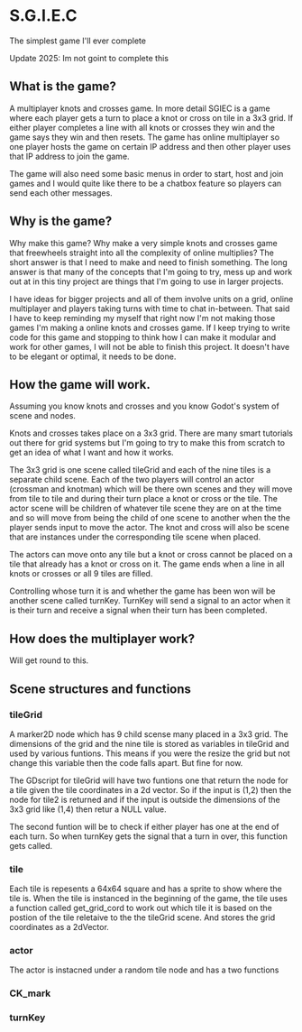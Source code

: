 # S.G.I.E.C

The simplest game I'll ever complete

Update 2025: Im not goint to complete this 

## What is the game?

A multiplayer knots and crosses game. In more detail SGIEC is a game
where each player gets a turn to place a knot or cross on tile in a 3x3 grid.
If either player completes a line with all knots or crosses they win and the
game says they win and then resets. The game has online multiplayer so one
player hosts the game on certain IP address and then other player uses that
IP address to join the game.

The game will also need some basic menus in order to start, host and join
games and I would quite like there to be a chatbox feature so players can send
each other messages.

## Why is the game?

Why make this game? Why make a very simple knots and crosses game that freewheels straight
into all the complexity of online multiplies? The short answer is that I need
to make and need to finish something. The long answer is that many of the concepts
that I'm going to try, mess up and work out at in this tiny project are things
that I'm going to use in larger projects.

I have ideas for bigger projects and all of them involve units on a grid, online
multiplayer and players taking turns with time to chat in-between. That said
I have to keep reminding my myself that right now I'm not making those games
I'm making a online knots and crosses game. If I keep trying to write code
for this game and stopping to think how I can make it modular and work for other
games, I will not be able to finish this project. It doesn't have to be
elegant or optimal, it needs to be done.

## How the game will work.

Assuming you know knots and crosses and you know Godot's system of
scene and nodes.

Knots and crosses takes place on a 3x3 grid. There are many smart
tutorials out there for grid systems but I'm going to try to make this from
scratch to get an idea of what I want and how it works.

The 3x3 grid is one scene called tileGrid and each of the nine tiles is
a separate child scene. Each of the two players will control an actor
(crossman and knotman) which will be there own scenes and they will move
from tile to tile and during their turn place a knot or cross or the tile.
The actor scene will be children of whatever tile scene they are on at the
time and so will move from being the child of one scene to another when the
the player sends input to move the actor. The knot and cross will also
be scene that are instances under the corresponding tile scene when placed.

The actors can move onto any tile but a knot or cross cannot be placed on a tile
that already has a knot or cross on it. The game ends when a line in all
knots or crosses or all 9 tiles are filled.

Controlling whose turn it is and whether the game has been won will be another
scene called turnKey. TurnKey will send a signal to an actor when it is
their turn and receive a signal when their turn has been completed.

## How does the multiplayer work?

Will get round to this.

## Scene structures and functions  


### tileGrid

A marker2D node which has 9 child scense many placed in a 3x3 grid. The 
dimensions of the grid and the nine tile is stored as variables in tileGrid 
and used by various funtions. This means if you were the resize the grid 
but not change this variable then the code falls apart. But fine for now.

The GDscript for tileGrid will have two funtions one that return the node for a tile 
given the tile coordinates in a 2d vector. So if the input is (1,2) then 
the node for tile2 is returned and if the input is outside the dimensions 
of the 3x3 grid like (1,4) then retur a NULL value. 

The second funtion will be to check if either player has one at the end of 
each turn. So when turnKey gets the signal that a turn in over, this 
function gets called.

### tile

Each tile is repesents a 64x64 square and has a sprite to show where the tile 
is. When the tile is instanced in the beginning of the game, the tile 
uses a function called get_grid_cord to work out which tile it is based 
on the postion of the tile reletaive to the the tileGrid scene. And stores 
the grid coordinates as a 2dVector. 


### actor

The actor is instacned under a random tile node and has a two functions 



### CK_mark


### turnKey
